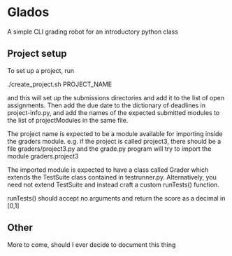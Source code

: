 # Glados

A simple CLI grading robot for an introductory python class

## Project setup

To set up a project, run 

./create_project.sh PROJECT_NAME

and this will set up the submissions directories and add it to the list of open
assignments. Then add the due date to the dictionary of deadlines in
project-info.py, and add the names of the expected submitted modules to the
list of projectModules in the same file. 

The project name is expected to be a module available for importing inside
the graders module. e.g. if the project is called project3, there should be
a file graders/project3.py and the grade.py program will try to import the
module graders.project3

The imported module is expected to have a class called Grader which extends
the TestSuite class contained in testrunner.py. Alternatively, you need not
extend TestSuite and instead craft a custom runTests() function.

runTests() should accept no arguments and return the score as a decimal
in [0,1]

## Other

More to come, should I ever decide to document this thing

